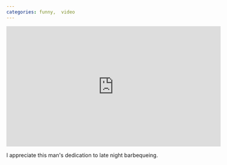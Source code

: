 ```yaml
---
categories: funny,  video
---
```


<p><iframe frameborder="0" height="315" src="https://www.youtube.com/embed/zCLpRR-wVo0" title="YouTube video player" width="560"></iframe></p>

<p>I appreciate this man's dedication to late night barbequeing.</p>